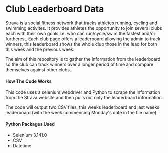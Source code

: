 # Club Leaderboard Data 

Strava is a social fitness network that tracks athletes running, cycling and swimming activites. It provides athletes the opportunity to join several clubs each with their own goals i.e. who can run/cycle/swim the fastest and/or furtherest. Each club page offers a leaderboard allowing the admin to track winners, this leaderboard shows the whole club those in the lead for both this week and the previous week. 

The aim of this repository is to gather the information from the leaderboard so the club can track winners over a longer period of time and compare themselves against other clubs. 

#### How The Code Works

This code uses a selenium webdriver and Python to scrape the information from the Strava website and then pulls out only the leaderboard information.

The code will output two CSV files, this weeks leaderboard and last weeks leaderboard (with the week commencing Monday's date in the file name).

#### Python Packages Used

* Selenium 3.141.0
* CSV
* Datetime
